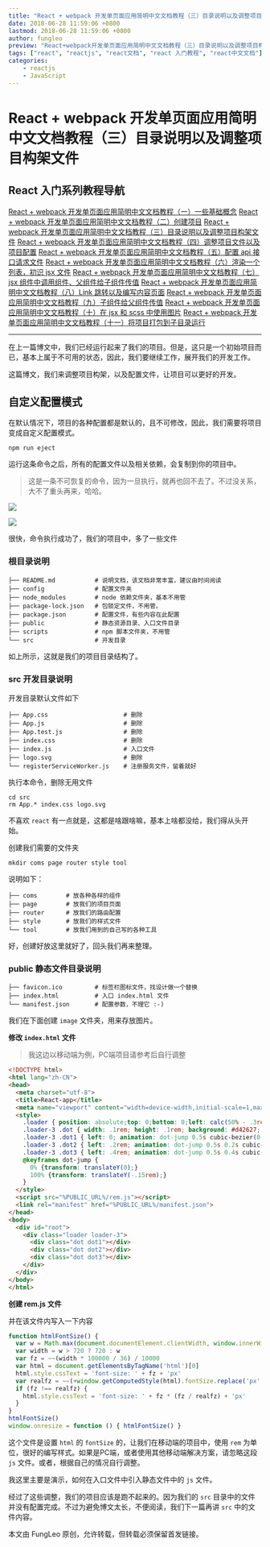 ```yaml
---
title: "React + webpack 开发单页面应用简明中文文档教程（三）目录说明以及调整项目构架文件"
date: 2018-06-28 11:59:06 +0800
lastmod: 2018-06-28 11:59:06 +0800
author: fungleo
preview: "React+webpack开发单页面应用简明中文文档教程（三）目录说明以及调整项目构架文件在上一篇博文中，我们已经运行起来了我们的项目。但是，这只是一个初始项目而已，基本上属于不可用的状态，因此，我们要继续工作，展开我们的开发工作。这篇博文，我们来调整项目构架，以及配置文件，让项目可以更好的开发。自定义配置模式在默认情况下，项目的各种配置都是默认的，且不可修改，因此，我们..."
tags: ["react", "reactjs", "react文档", "react 入门教程", "react中文文档"]
categories:
    - reactjs
    - JavaScript
---
```


# React + webpack 开发单页面应用简明中文文档教程（三）目录说明以及调整项目构架文件


## React 入门系列教程导航

[React + webpack 开发单页面应用简明中文文档教程（一）一些基础概念](http://blog.csdn.net/fungleo/article/details/80841159)
[React + webpack 开发单页面应用简明中文文档教程（二）创建项目](http://blog.csdn.net/fungleo/article/details/80841181)
[React + webpack 开发单页面应用简明中文文档教程（三）目录说明以及调整项目构架文件](http://blog.csdn.net/fungleo/article/details/80841200)
[React + webpack 开发单页面应用简明中文文档教程（四）调整项目文件以及项目配置](http://blog.csdn.net/fungleo/article/details/80841220)
[React + webpack 开发单页面应用简明中文文档教程（五）配置 api 接口请求文件](http://blog.csdn.net/fungleo/article/details/80841241)
[React + webpack 开发单页面应用简明中文文档教程（六）渲染一个列表，初识 jsx 文件](http://blog.csdn.net/fungleo/article/details/80841255)
[React + webpack 开发单页面应用简明中文文档教程（七）jsx 组件中调用组件、父组件给子组件传值](http://blog.csdn.net/fungleo/article/details/80841263)
[React + webpack 开发单页面应用简明中文文档教程（八）Link 跳转以及编写内容页面](http://blog.csdn.net/fungleo/article/details/80841274)
[React + webpack 开发单页面应用简明中文文档教程（九）子组件给父组件传值](http://blog.csdn.net/fungleo/article/details/80841290)
[React + webpack 开发单页面应用简明中文文档教程（十）在 jsx 和 scss 中使用图片](http://blog.csdn.net/fungleo/article/details/80841296)
[React + webpack 开发单页面应用简明中文文档教程（十一）将项目打包到子目录运行](http://blog.csdn.net/fungleo/article/details/80841308)

****

在上一篇博文中，我们已经运行起来了我们的项目。但是，这只是一个初始项目而已，基本上属于不可用的状态，因此，我们要继续工作，展开我们的开发工作。

这篇博文，我们来调整项目构架，以及配置文件，让项目可以更好的开发。

## 自定义配置模式

在默认情况下，项目的各种配置都是默认的，且不可修改，因此，我们需要将项目变成自定义配置模式。

```shell
npm run eject
```

运行这条命令之后，所有的配置文件以及相关依赖，会复制到你的项目中。

> 这是一条不可恢复的命令，因为一旦执行，就再也回不去了。不过没关系，大不了重头再来，哈哈。

![](https://raw.githubusercontent.com/fengcms/articles/master/image/db/0881373a8e0a9c896b71442de6cfcd.jpg)

![](https://raw.githubusercontent.com/fengcms/articles/master/image/69/7c6964e0966c93ea385297e11ef914.jpg)

很快，命令执行成功了，我们的项目中，多了一些文件

### 根目录说明

```shell
├── README.md           # 说明文档，该文档非常丰富，建议由时间阅读
├── config              # 配置文件夹
├── node_modules        # node 依赖文件夹，基本不用管
├── package-lock.json   # 包锁定文件，不用管。
├── package.json        # 配置文件，有些内容在此配置
├── public              # 静态资源目录、入口文件目录
├── scripts             # npm 脚本文件夹，不用管
└── src                 # 开发目录
```

如上所示，这就是我们的项目目录结构了。

### src 开发目录说明

开发目录默认文件如下

```shell
├── App.css                     # 删除
├── App.js                      # 删除
├── App.test.js                 # 删除
├── index.css                   # 删除
├── index.js                    # 入口文件
├── logo.svg                    # 删除
└── registerServiceWorker.js    # 注册服务文件，留着就好
```

执行本命令，删除无用文件

```shell
cd src
rm App.* index.css logo.svg
```

不喜欢 `react` 有一点就是，这都是啥跟啥嘛，基本上啥都没给，我们得从头开始。

创建我们需要的文件夹

```shell
mkdir coms page router style tool
```

说明如下：
```shell
├── coms        # 放各种各样的组件
├── page        # 放我们的项目页面
├── router      # 放我们的路由配置
├── style       # 放我们的样式文件
└── tool        # 放我们用到的自己写的各种工具
```
好，创建好放这里就好了，回头我们再来整理。

### public 静态文件目录说明

```shell
├── favicon.ico         # 标签栏图标文件，找设计做一个替换
├── index.html          # 入口 index.html 文件
└── manifest.json       # 配置参数，不理它 :-)
```

我们在下面创建 `image` 文件夹，用来存放图片。

**修改 `index.html` 文件**

> 我这边以移动端为例，PC端项目请参考后自行调整

```html
<!DOCTYPE html>
<html lang="zh-CN">
<head>
  <meta charset="utf-8">
  <title>React-app</title>
  <meta name="viewport" content="width=device-width,initial-scale=1,maximum-scale=1,user-scalable=no">
  <style>
    .loader { position: absolute;top: 0;bottom: 0;left: calc(50% - .3rem);width: .6rem; display: inline-block; vertical-align: middle; }
    .loader-3 .dot { width: .1rem; height: .1rem; background: #d42627; border-radius: 50%; position: absolute; top: calc(50% - .05rem); }
    .loader-3 .dot1 { left: 0; animation: dot-jump 0.5s cubic-bezier(0.77, 0.47, 0.64, 0.28) alternate infinite; }
    .loader-3 .dot2 { left: .2rem; animation: dot-jump 0.5s 0.2s cubic-bezier(0.77, 0.47, 0.64, 0.28) alternate infinite; }
    .loader-3 .dot3 { left: .4rem; animation: dot-jump 0.5s 0.4s cubic-bezier(0.77, 0.47, 0.64, 0.28) alternate infinite; }
    @keyframes dot-jump {
      0% {transform: translateY(0);}
      100% {transform: translateY(-.15rem);}
    }
  </style>
  <script src="%PUBLIC_URL%/rem.js"></script>
  <link rel="manifest" href="%PUBLIC_URL%/manifest.json">
</head>
<body>
  <div id="root">
    <div class="loader loader-3">
      <div class="dot dot1"></div>
      <div class="dot dot2"></div>
      <div class="dot dot3"></div>
    </div>
  </div>
</body>
</html>
```

**创建 rem.js 文件**

并在该文件内写入一下内容

```js
function htmlFontSize() {
  var w = Math.max(document.documentElement.clientWidth, window.innerWidth || 0)
  var width = w > 720 ? 720 : w
  var fz = ~~(width * 100000 / 36) / 10000
  var html = document.getElementsByTagName('html')[0]
  html.style.cssText = 'font-size: ' + fz + 'px'
  var realfz = ~~(+window.getComputedStyle(html).fontSize.replace('px', '') * 10000) / 10000
  if (fz !== realfz) {
    html.style.cssText = 'font-size: ' + fz * (fz / realfz) + 'px'
  }
}
htmlFontSize()
window.onresize = function () { htmlFontSize() }
```

这个文件是设置 `html` 的 `fontSize` 的，让我们在移动端的项目中，使用 `rem` 为单位，很好的编写样式。如果是PC端，或者使用其他移动端解决方案，请忽略这段 `js` 文件。或者，根据自己的情况自行调整。

我这里主要是演示，如何在入口文件中引入静态文件中的 `js` 文件。

经过了这些调整，我们的项目应该是跑不起来的。因为我们的 `src` 目录中的文件并没有配置完成。不过为避免博文太长，不便阅读，我们下一篇再讲 `src` 中的文件内容。

本文由 FungLeo 原创，允许转载，但转载必须保留首发链接。

